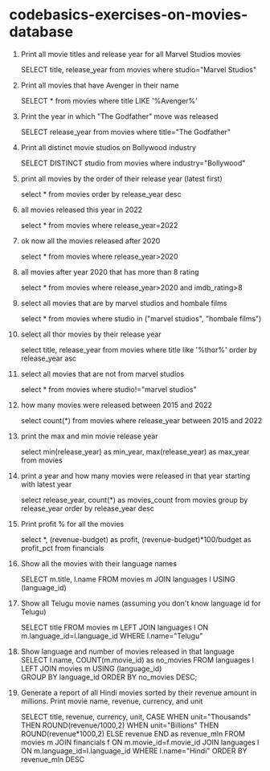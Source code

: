 # codebasics-exercises-on-movies-database



1) Print all movie titles and release year for all Marvel Studios movies
	
   SELECT title, release_year from movies where studio="Marvel Studios"

2) Print all movies that have Avenger in their name

   SELECT * from movies where title LIKE '%Avenger%'

3) Print the year in which "The Godfather" move was released

   SELECT release_year from movies where title="The Godfather"

4) Print all distinct movie studios on Bollywood industry

   SELECT DISTINCT studio from movies where industry="Bollywood"



  
1) print all movies by the order of their release year (latest first)
   
   select * from movies order by release_year desc
   
2) all movies released this year in 2022
   
   select * from movies where release_year=2022  
   
3) ok now all the movies released after 2020

   select * from movies where release_year>2020  
   
4) all movies after year 2020 that has more than 8 rating

   select * from movies where release_year>2020 and imdb_rating>8
   
5) select all movies that are by marvel studios and hombale films

   select * from movies where studio in ("marvel studios", "hombale films")
   
6) select all thor movies by their release year

   select title, release_year from movies 
   where title like '%thor%' order by release_year asc

7) select all movies that are not from marvel studios

   select * from movies where studio!="marvel studios"



   

1) how many movies were released between 2015 and 2022

   select 
        count(*)
   from movies 
   where release_year between 2015 and 2022
   
2) print the max and min movie release year

   select 
      min(release_year) as min_year,
      max(release_year) as max_year
   from movies
   
3) print a year and how many movies were released in that year starting with latest year

   select release_year, count(*) as movies_count 
   from movies group by release_year order by release_year desc


  

1) Print profit % for all the movies 
   
   select 
        *, 
    (revenue-budget) as profit, 
    (revenue-budget)*100/budget as profit_pct 
   from financials
   



1) Show all the movies with their language names

   SELECT m.title, l.name FROM movies m 
   JOIN languages l USING (language_id)
   
2) Show all Telugu movie names (assuming you don't know language
id for Telugu)
  
   SELECT title	FROM movies m 
   LEFT JOIN languages l 
   ON m.language_id=l.language_id
   WHERE l.name="Telugu"

3) Show language and number of movies released in that language
   	SELECT 
            l.name, 
            COUNT(m.movie_id) as no_movies
	FROM languages l
	LEFT JOIN movies m USING (language_id)        
	GROUP BY language_id
	ORDER BY no_movies DESC;
   




1) Generate a report of all Hindi movies sorted by their revenue amount in millions. 
Print movie name, revenue, currency, and unit

	SELECT 
		title, revenue, currency, unit, 
			CASE 
					WHEN unit="Thousands" THEN ROUND(revenue/1000,2)
			WHEN unit="Billions" THEN ROUND(revenue*1000,2)
					ELSE revenue 
			END as revenue_mln
	FROM movies m
	JOIN financials f
			ON m.movie_id=f.movie_id
	JOIN languages l
			ON m.language_id=l.language_id
	WHERE l.name="Hindi"
	ORDER BY revenue_mln DESC
